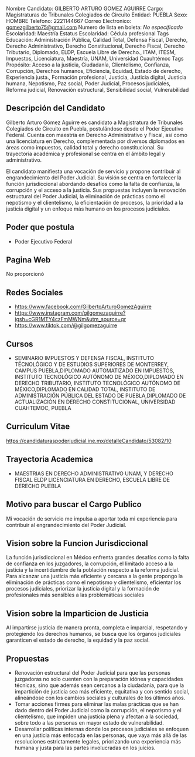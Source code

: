 Nombre Candidato: GILBERTO ARTURO GOMEZ AGUIRRE
Cargo: Magistraturas de Tribunales Colegiados de Circuito
Entidad: PUEBLA
Sexo: HOMBRE
Telefono: 2221144667
Correo Electronico: gomezgilberto75@gmail.com
Numero de lista en boleta: *No especificado*
Escolaridad: Maestría
Estatus Escolaridad: Cédula profesional
Tags Educación: Administración Pública, Calidad Total, Defensa Fiscal, Derecho, Derecho Administrativo, Derecho Constitucional, Derecho Fiscal, Derecho Tributario, Diplomado, ELDP, Escuela Libre de Derecho., ITAM, ITESM, Impuestos, Licenciatura, Maestría, UNAM, Universidad Cuauhtémoc
Tags Propósito: Acceso a la justicia, Ciudadanía, Clientelismo, Confianza, Corrupción, Derechos humanos, Eficiencia, Equidad, Estado de derecho, Experiencia justa., Formación profesional, Justicia, Justicia digital, Justicia humana, Nepotismo, Paz social, Poder Judicial, Procesos judiciales, Reforma judicial, Renovación estructural, Sensibilidad social, Vulnerabilidad


## Descripción del Candidato 

Gilberto Arturo Gómez Aguirre es candidato a Magistratura de Tribunales Colegiados de Circuito en Puebla, postulándose desde el Poder Ejecutivo Federal. Cuenta con maestría en Derecho Administrativo y Fiscal, así como una licenciatura en Derecho, complementada por diversos diplomados en áreas como impuestos, calidad total y derecho constitucional. Su trayectoria académica y profesional se centra en el ámbito legal y administrativo.

El candidato manifiesta una vocación de servicio y propone contribuir al engrandecimiento del Poder Judicial. Su visión se centra en fortalecer la función jurisdiccional abordando desafíos como la falta de confianza, la corrupción y el acceso a la justicia.  Sus propuestas incluyen la renovación estructural del Poder Judicial, la eliminación de prácticas como el nepotismo y el clientelismo, la eficientación de procesos, la prioridad a la justicia digital y un enfoque más humano en los procesos judiciales.


## Poder que postula

- Poder Ejecutivo Federal


## Pagina Web

No proporcionó


## Redes Sociales

- https://www.facebook.com/GilbertoArturoGomezAguirre
- https://www.instagram.com/gilgomezaguirre?igsh=cGR1MTY4czFmMWNm&utm_source=qr
- https://www.tiktok.com/@gilgomezaguirre


## Cursos

- SEMINARIO IMPUESTOS Y DEFENSA FISCAL, INSTITUTO TÉCNOLÓGICO Y DE ESTUDIOS SUPERIORES DE MONTERREY, CAMPUS PUEBLA,DIPLOMADO AUTOMATIZADO EN IMPUESTOS, INSTITUTO TECNOLÓGICO AUTÓNOMO DE MÉXICO,DIPLOMADO EN DERECHO TRIBUTARIO, INSTITUTO TECNOLÓGICO AUTÓNOMO DE MÉXICO,DIPLOMADO EN CALIDAD TOTAL, INSTITUTO DE ADMINISTRACIÓN PÚBLICA DEL ESTADO DE PUEBLA,DIPLOMADO DE ACTUALIZACIÓN EN DERECHO CONSTITUCIONAL, UNIVERSIDAD CUAHTEMOC, PUEBLA


## Curriculum Vitae

https://candidaturaspoderjudicial.ine.mx/detalleCandidato/53082/10


## Trayectoria Academica

- MAESTRIAS EN DERECHO ADMINISTRATIVO UNAM, Y DERECHO FISCAL ELDP LICENCIATURA EN DERECHO, ESCUELA LIBRE DE DERECHO PUEBLA


## Motivo para buscar el Cargo Publico

Mi vocación de servicio me impulsa a aportar toda mi experiencia para contribuir al engrandecimiento del Poder Judicial.


## Vision sobre la Funcion Jurisdiccional

La función jurisdiccional en México enfrenta grandes desafíos como la falta de confianza en los juzgadores, la corrupción, el limitado acceso a la justicia y la incertidumbre de la población respecto a la reforma judicial. Para alcanzar una justicia más eficiente y cercana a la gente propongo la eliminación de prácticas como el nepotismo y clientelismo, eficientar los procesos judiciales, priorizar la justicia digital y la formación de profesionales más sensibles a las problemáticas sociales


## Vision sobre la Imparticion de Justicia

Al impartirse justicia de manera pronta, completa e imparcial, respetando y protegiendo los derechos humanos, se busca que los órganos judiciales garanticen el estado de derecho, la equidad y la paz social.


## Propuestas

- Renovación estructural del Poder Judicial para que las personas juzgadoras no solo cuenten con la preparación idónea y capacidades técnicas, sino que además sean cercanos a la ciudadanía, para que la impartición de justicia sea más eficiente, equitativa y con sentido social, alineándose con los cambios sociales y culturales de los últimos años.
- Tomar acciones firmes para eliminar las malas prácticas que se han dado dentro del Poder Judicial como la corrupción, el nepotismo y el clientelismo, que impiden una justicia plena y afectan a la sociedad, sobre todo a las personas en mayor estado de vulnerabilidad.
- Desarrollar políticas internas donde los procesos judiciales se enfoquen en una justicia más enfocada en las personas, que vaya más allá de las resoluciones estrictamente legales, priorizando una experiencia más humana y justa para las partes involucradas en los juicios.

